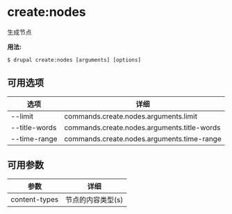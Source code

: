 # create:nodes
生成节点

**用法:**
```
$ drupal create:nodes [arguments] [options] 
```

## 可用选项
选项 | 详细
-------|-------------
--limit | commands.create.nodes.arguments.limit
--title-words | commands.create.nodes.arguments.title-words
--time-range | commands.create.nodes.arguments.time-range

## 可用参数
参数 | 详细
---------|-------------
content-types | 节点的内容类型(s)

